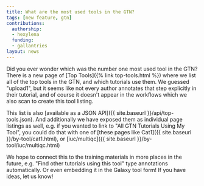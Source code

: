 ```yaml
---
title: What are the most used tools in the GTN?
tags: [new feature, gtn]
contributions:
  authorship:
  - hexylena
  funding:
  - gallantries
layout: news
---
```


Did you ever wonder which was the number one most used tool in the GTN? There is a new page of [Top Tools]({% link top-tools.html %}) where we list all of the top tools in the GTN, and which tutorials use them. We guessed "upload1", but it seems like not every author annotates that step explicitly in their tutorial, and of course it doesn't appear in the workflows which we also scan to create this tool listing.

This list is also [available as a JSON API]({{ site.baseurl }}/api/top-tools.json). And additionally we have exposed them as individual page listings as well, e.g. if you wanted to link to "All GTN Tutorials Using My Tool", you could do that with one of [these pages like Cat1]({{ site.baseurl }}/by-tool/cat1.html), or [iuc/multiqc]({{ site.baseurl }}/by-tool/iuc/multiqc.html)

We hope to connect this to the training materials in more places in the future, e.g. "Find other tutorials using this tool" type annotations automatically. Or even embedding it in the Galaxy tool form! If you have ideas, let us know!
